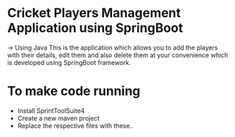 # Cricket Players Management Application using SpringBoot
-> Using Java
    This is the application which allows you to add the players with their details, edit them and also delete them at your convenience which is developed using SpringBoot framework.

# To make code running
* Install SprintToolSuite4
* Create a new maven project
* Replace the respective files with these..

